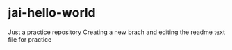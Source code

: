 # jai-hello-world
Just a practice repository
Creating a new brach and editing the readme text file for practice
